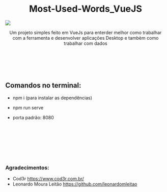 <h1 align="center">Most-Used-Words_VueJS</h1>

<img src="https://i.imgur.com/HFFWfOb.png">
<p align="center">Um projeto simples feito em VueJs para enterder melhor como trabalhar com a ferramenta e desenvolver
aplicações Desktop e tambèm como trabalhar com dados</p>

<br>
<br>
<br>
<br>
<h2>Comandos no terminal:</h2>
<ul>
<li>npm i (para instalar as dependências)</li>
</ul>
<ul>
<li>npm run serve</li>
</ul>
<ul>
<li>porta padrão: 8080</li>
</ul>
</p>
<br>
<br>
<br>
<br>
<br>
<br>
<h3>Agradecimentos:</h3>
<ul>
<li>Cod3r <a href="https://www.cod3r.com.br/">https://www.cod3r.com.br/</a></li>
<li>Leonardo Moura Leitão <a href="https://github.com/leonardomleitao">https://github.com/leonardomleitao</a></li>
</ul>
